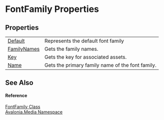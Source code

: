 # FontFamily Properties




## Properties
<table>
<tr>
<td><a href="P_Avalonia_Media_FontFamily_Default">Default</a></td>
<td>Represents the default font family</td>
</tr>
<tr>
<td><a href="P_Avalonia_Media_FontFamily_FamilyNames">FamilyNames</a></td>
<td>Gets the family names.</td>
</tr>
<tr>
<td><a href="P_Avalonia_Media_FontFamily_Key">Key</a></td>
<td>Gets the key for associated assets.</td>
</tr>
<tr>
<td><a href="P_Avalonia_Media_FontFamily_Name">Name</a></td>
<td>Gets the primary family name of the font family.</td>
</tr>
</table>

## See Also


#### Reference
<a href="T_Avalonia_Media_FontFamily">FontFamily Class</a>  
<a href="N_Avalonia_Media">Avalonia.Media Namespace</a>  

